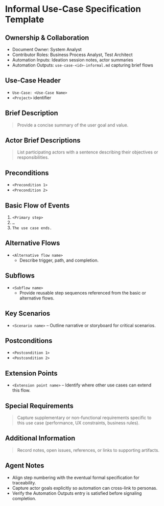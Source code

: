 # Informal Use-Case Specification Template

## Ownership & Collaboration
- Document Owner: System Analyst
- Contributor Roles: Business Process Analyst, Test Architect
- Automation Inputs: Ideation session notes, actor summaries
- Automation Outputs: `use-case-<id>-informal.md` capturing brief flows

## Use-Case Header
- `Use-Case: <Use-Case Name>`
- `<Project>` identifier

## Brief Description
> Provide a concise summary of the user goal and value.

## Actor Brief Descriptions
> List participating actors with a sentence describing their objectives or responsibilities.

## Preconditions
- `<Precondition 1>`
- `<Precondition 2>`

## Basic Flow of Events
1. `<Primary step>`
2. `…`
3. `The use case ends.`

## Alternative Flows
- `<Alternative flow name>`
  - Describe trigger, path, and completion.

## Subflows
- `<Subflow name>`
  - Provide reusable step sequences referenced from the basic or alternative flows.

## Key Scenarios
- `<Scenario name>` – Outline narrative or storyboard for critical scenarios.

## Postconditions
- `<Postcondition 1>`
- `<Postcondition 2>`

## Extension Points
- `<Extension point name>` – Identify where other use cases can extend this flow.

## Special Requirements
> Capture supplementary or non-functional requirements specific to this use case (performance, UX constraints, business rules).

## Additional Information
> Record notes, open issues, references, or links to supporting artifacts.

## Agent Notes
- Align step numbering with the eventual formal specification for traceability.
- Capture actor goals explicitly so automation can cross-link to personas.
- Verify the Automation Outputs entry is satisfied before signaling completion.
